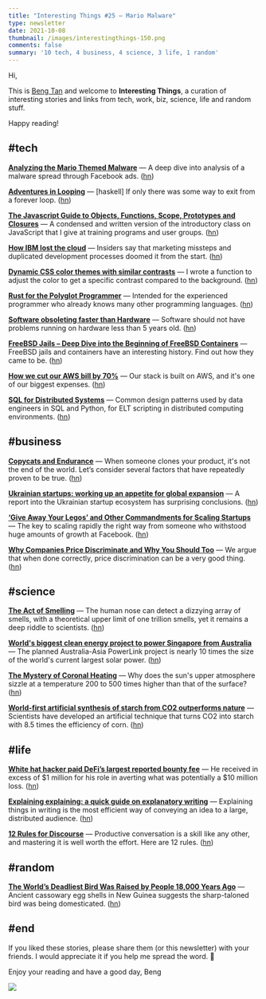 ```yaml
---
title: "Interesting Things #25 — Mario Malware"
type: newsletter
date: 2021-10-08
thumbnail: /images/interestingthings-150.png
comments: false
summary: '10 tech, 4 business, 4 science, 3 life, 1 random'
---
```


Hi,

This is [Beng Tan](https://bengtan.com/about/) and welcome to **Interesting Things**, a curation of interesting stories and links from tech, work, biz, science, life and random stuff.

Happy reading!


## #tech

**[Analyzing the Mario Themed Malware](https://serhack.me/articles/analyzing-mario-malware-en/?utm_source=bengtan.com/interesting-things/025)** — A deep dive into analysis of a malware spread through Facebook ads. ([hn](https://news.ycombinator.com/item?id=28716175))

**[Adventures in Looping](https://blog.drewolson.org/adventures-in-looping?utm_source=bengtan.com/interesting-things/025)** — [haskell] If only there was some way to exit from a forever loop. ([hn](https://news.ycombinator.com/item?id=28695413))

**[The Javascript Guide to Objects, Functions, Scope, Prototypes and Closures](https://hangar.runway7.net/javascript/guide?utm_source=bengtan.com/interesting-things/025)** — A condensed and written version of the introductory class on JavaScript that I give at training programs and user groups. ([hn](https://news.ycombinator.com/item?id=28734841))

**[How IBM lost the cloud](https://www.protocol.com/enterprise/ibm-lost-public-cloud?utm_source=bengtan.com/interesting-things/025)** — Insiders say that marketing missteps and duplicated development processes doomed it from the start. ([hn](https://news.ycombinator.com/item?id=28701881))

**[Dynamic CSS color themes with similar contrasts](https://elis.nu/blog/2021/09/dynamic-css-color-themes-with-similar-contrasts/?utm_source=bengtan.com/interesting-things/025)** — I wrote a function to adjust the color to get a specific contrast compared to the background. ([hn](https://news.ycombinator.com/item?id=28714209))

**[Rust for the Polyglot Programmer](https://www.chiark.greenend.org.uk/~ianmdlvl/rust-polyglot/index.html?utm_source=bengtan.com/interesting-things/025)** — Intended for the experienced programmer who already knows many other programming languages. ([hn](https://news.ycombinator.com/item?id=28704611))

**[Software obsoleting faster than Hardware](https://psankar.blogspot.com/2021/09/software-obsoleting-faster-than-hardware.html?utm_source=bengtan.com/interesting-things/025)** — Software should not have problems running on hardware less than 5 years old. ([hn](https://news.ycombinator.com/item?id=28690775))

**[FreeBSD Jails – Deep Dive into the Beginning of FreeBSD Containers](https://klarasystems.com/articles/freebsd-jails-the-beginning-of-freebsd-containers/?utm_source=bengtan.com/interesting-things/025)** — FreeBSD jails and containers have an interesting history. Find out how they came to be. ([hn](https://news.ycombinator.com/item?id=28716542))

**[How we cut our AWS bill by 70%](https://blog.bigpicture.io/how-we-cut-our-aws-bill-by-70/?utm_source=bengtan.com/interesting-things/025)** — Our stack is built on AWS, and it's one of our biggest expenses. ([hn](https://news.ycombinator.com/item?id=28707744))

**[SQL for Distributed Systems](https://www.babbling.fish/elt-cookbook-sql/?utm_source=bengtan.com/interesting-things/025)** — Common design patterns used by data engineers in SQL and Python, for ELT scripting in distributed computing environments. ([hn](https://news.ycombinator.com/item?id=28708744))


## #business

**[Copycats and Endurance](https://thebootstrappedfounder.com/copycats-and-endurance/?utm_source=bengtan.com/interesting-things/025)** — When someone clones your product, it's not the end of the world. Let’s consider several factors that have repeatedly proven to be true. ([hn](https://news.ycombinator.com/item?id=28718426))

**[Ukrainian startups: working up an appetite for global expansion](https://ucluster.org/en/blog/2021/09/ukrainian-startups-working-up-an-appetite-for-global-expansion/?utm_source=bengtan.com/interesting-things/025)** — A report into the Ukrainian startup ecosystem has surprising conclusions. ([hn](https://news.ycombinator.com/item?id=28731416))

**[‘Give Away Your Legos’ and Other Commandments for Scaling Startups](https://review.firstround.com/give-away-your-legos-and-other-commandments-for-scaling-startups?utm_source=bengtan.com/interesting-things/025)** — The key to scaling rapidly the right way from someone who withstood huge amounts of growth at Facebook. ([hn](https://news.ycombinator.com/item?id=28700512))

**[Why Companies Price Discriminate and Why You Should Too](https://corrily.com/blog/price-discrimination?utm_source=bengtan.com/interesting-things/025)** — We argue that when done correctly, price discrimination can be a very good thing. ([hn](https://news.ycombinator.com/item?id=28697281))


## #science

**[The Act of Smelling](https://believermag.com/jude-stewart-act-of-smelling/?utm_source=bengtan.com/interesting-things/025)** — The human nose can detect a dizzying array of smells, with a theoretical upper limit of one trillion smells, yet it remains a deep riddle to scientists. ([hn](https://news.ycombinator.com/item?id=28734469))

**[World's biggest clean energy project to power Singapore from Australia](https://newatlas.com/energy/sun-cable-australia-singapore-solar-undersea-powerlink/?utm_source=bengtan.com/interesting-things/025)** — The planned Australia-Asia PowerLink project is nearly 10 times the size of the world's current largest solar power. ([hn](https://news.ycombinator.com/item?id=28725718))

**[The Mystery of Coronal Heating](https://science.nasa.gov/news-articles/the-mystery-of-coronal-heating?utm_source=bengtan.com/interesting-things/025)** — Why does the sun's upper atmosphere sizzle at a temperature 200 to 500 times higher than that of the surface? ([hn](https://news.ycombinator.com/item?id=28728265))

**[World-first artificial synthesis of starch from CO2 outperforms nature](https://newatlas.com/science/artificial-synthesis-starch-from-co2/?utm_source=bengtan.com/interesting-things/025)** — Scientists have developed an artificial technique that turns CO2 into starch with 8.5 times the efficiency of corn. ([hn](https://news.ycombinator.com/item?id=28736264))


## #life

**[White hat hacker paid DeFi’s largest reported bounty fee](https://cointelegraph.com/news/white-hat-hacker-paid-defi-s-largest-reported-bounty-fee?utm_source=bengtan.com/interesting-things/025)** — He received in excess of $1 million for his role in averting what was potentially a $10 million loss. ([hn](https://news.ycombinator.com/item?id=28707007))

**[Explaining explaining: a quick guide on explanatory writing](https://lucasfcosta.com/2021/09/30/explaining-in-writing.html?utm_source=bengtan.com/interesting-things/025)** — Explaining things in writing is the most efficient way of conveying an idea to a large, distributed audience. ([hn](https://news.ycombinator.com/item?id=28714752))

**[12 Rules for Discourse](https://simonberens.me/blog/12-rules-for-discourse?utm_source=bengtan.com/interesting-things/025)** — Productive conversation is a skill like any other, and mastering it is well worth the effort. Here are 12 rules. ([hn](https://news.ycombinator.com/item?id=28699897))


## #random

**[The World’s Deadliest Bird Was Raised by People 18,000 Years Ago](https://www.nytimes.com/2021/09/28/science/most-dangerous-bird-cassowary.html?utm_source=bengtan.com/interesting-things/025)** — Ancient cassowary egg shells in New Guinea suggests the sharp-taloned bird was being domesticated. ([hn](https://news.ycombinator.com/item?id=28693044))


## #end

If you liked these stories, please share them (or this newsletter) with your friends. I would appreciate it if you help me spread the word. 🙏

Enjoy your reading and have a good day,
Beng

![](https://bengtan.com/images/portrait-40.png)

